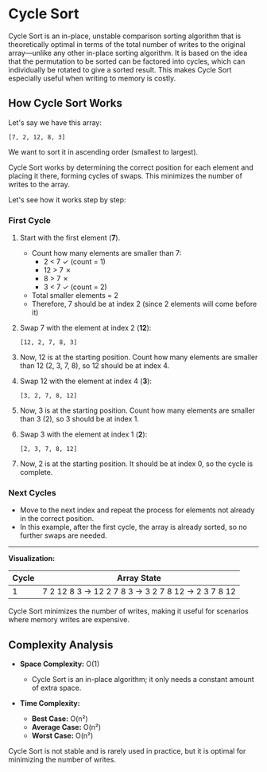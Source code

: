 # Cycle Sort

Cycle Sort is an in-place, unstable comparison sorting algorithm that is theoretically optimal in terms of the total number of writes to the original array—unlike any other in-place sorting algorithm. It is based on the idea that the permutation to be sorted can be factored into cycles, which can individually be rotated to give a sorted result. This makes Cycle Sort especially useful when writing to memory is costly.

## How Cycle Sort Works

Let's say we have this array:

```
[7, 2, 12, 8, 3]
```

We want to sort it in ascending order (smallest to largest).

Cycle Sort works by determining the correct position for each element and placing it there, forming cycles of swaps. This minimizes the number of writes to the array.

Let's see how it works step by step:

### First Cycle

1. Start with the first element (**7**). 
   - Count how many elements are smaller than 7: 
     - 2 < 7 ✓ (count = 1)
     - 12 > 7 ✗
     - 8 > 7 ✗  
     - 3 < 7 ✓ (count = 2)
   - Total smaller elements = 2
   - Therefore, 7 should be at index 2 (since 2 elements will come before it)

2. Swap 7 with the element at index 2 (**12**):
    ```
    [12, 2, 7, 8, 3]
    ```
3. Now, 12 is at the starting position. Count how many elements are smaller than 12 (2, 3, 7, 8), so 12 should be at index 4.
4. Swap 12 with the element at index 4 (**3**):
    ```
    [3, 2, 7, 8, 12]
    ```
5. Now, 3 is at the starting position. Count how many elements are smaller than 3 (2), so 3 should be at index 1.
6. Swap 3 with the element at index 1 (**2**):
    ```
    [2, 3, 7, 8, 12]
    ```
7. Now, 2 is at the starting position. It should be at index 0, so the cycle is complete.

### Next Cycles

- Move to the next index and repeat the process for elements not already in the correct position.
- In this example, after the first cycle, the array is already sorted, so no further swaps are needed.

---

**Visualization:**

| Cycle | Array State                                                    |
| ----- | -------------------------------------------------------------- |
| 1     | 7 2 12 8 3 → 12 2 7 8 3 → 3 2 7 8 12 → 2 3 7 8 12              |

Cycle Sort minimizes the number of writes, making it useful for scenarios where memory writes are expensive.

## Complexity Analysis

- **Space Complexity:** O(1)

  - Cycle Sort is an in-place algorithm; it only needs a constant amount of extra space.

- **Time Complexity:**
  - **Best Case:** O(n²)
  - **Average Case:** O(n²)
  - **Worst Case:** O(n²)

Cycle Sort is not stable and is rarely used in practice, but it is optimal for minimizing the number of writes.